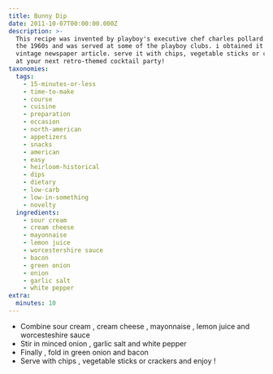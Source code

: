 ```yaml
---
title: Bunny Dip
date: 2011-10-07T00:00:00.000Z
description: >-
  This recipe was invented by playboy's executive chef charles pollard back in
  the 1960s and was served at some of the playboy clubs. i obtained it from a
  vintage newspaper article. serve it with chips, vegetable sticks or crackers
  at your next retro-themed cocktail party!
taxonomies:
  tags:
    - 15-minutes-or-less
    - time-to-make
    - course
    - cuisine
    - preparation
    - occasion
    - north-american
    - appetizers
    - snacks
    - american
    - easy
    - heirloom-historical
    - dips
    - dietary
    - low-carb
    - low-in-something
    - novelty
  ingredients:
    - sour cream
    - cream cheese
    - mayonnaise
    - lemon juice
    - worcestershire sauce
    - bacon
    - green onion
    - onion
    - garlic salt
    - white pepper
extra:
  minutes: 10
---
```

 - Combine sour cream , cream cheese , mayonnaise , lemon juice and worcesteshire sauce
 - Stir in minced onion , garlic salt and white pepper
 - Finally , fold in green onion and bacon
 - Serve with chips , vegetable sticks or crackers and enjoy !

